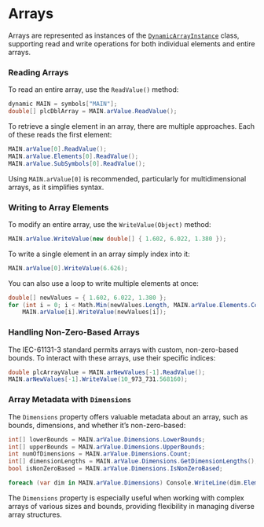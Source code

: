 # Arrays

Arrays are represented as instances of the [`DynamicArrayInstance`](https://infosys.beckhoff.com/content/1033/tc3_ads.net/9409694475.html?id=6573674385667625432) class, supporting read and write operations for both individual elements and entire arrays.

### Reading Arrays

To read an entire array, use the `ReadValue()` method:

```cs
dynamic MAIN = symbols["MAIN"];
double[] plcDblArray = MAIN.arValue.ReadValue();
```

To retrieve a single element in an array, there are multiple approaches. Each of these reads the first element:

```cs
MAIN.arValue[0].ReadValue();
MAIN.arValue.Elements[0].ReadValue();
MAIN.arValue.SubSymbols[0].ReadValue();
```

Using `MAIN.arValue[0]` is recommended, particularly for multidimensional arrays, as it simplifies syntax.

### Writing to Array Elements

To modify an entire array, use the `WriteValue(Object)` method:

```cs
MAIN.arValue.WriteValue(new double[] { 1.602, 6.022, 1.380 });
```

To write a single element in an array simply index into it:

```cs
MAIN.arValue[0].WriteValue(6.626);
```

You can also use a loop to write multiple elements at once:

```cs
double[] newValues = { 1.602, 6.022, 1.380 };
for (int i = 0; i < Math.Min(newValues.Length, MAIN.arValue.Elements.Count); i++)
    MAIN.arValue[i].WriteValue(newValues[i]);
```

### Handling Non-Zero-Based Arrays

The IEC-61131-3 standard permits arrays with custom, non-zero-based bounds. To interact with these arrays, use their specific indices:

```cs
double plcArrayValue = MAIN.arNewValues[-1].ReadValue();
MAIN.arNewValues[-1].WriteValue(10_973_731.568160);
```

### Array Metadata with `Dimensions`

The `Dimensions` property offers valuable metadata about an array, such as bounds, dimensions, and whether it’s non-zero-based:

```cs
int[] lowerBounds = MAIN.arValue.Dimensions.LowerBounds;
int[] upperBounds = MAIN.arValue.Dimensions.UpperBounds;
int numOfDimensions = MAIN.arValue.Dimensions.Count;
int[] dimensionLengths = MAIN.arValue.Dimensions.GetDimensionLengths();
bool isNonZeroBased = MAIN.arValue.Dimensions.IsNonZeroBased;

foreach (var dim in MAIN.arValue.Dimensions) Console.WriteLine(dim.ElementCount);
```

The `Dimensions` property is especially useful when working with complex arrays of various sizes and bounds, providing flexibility in managing diverse array structures.